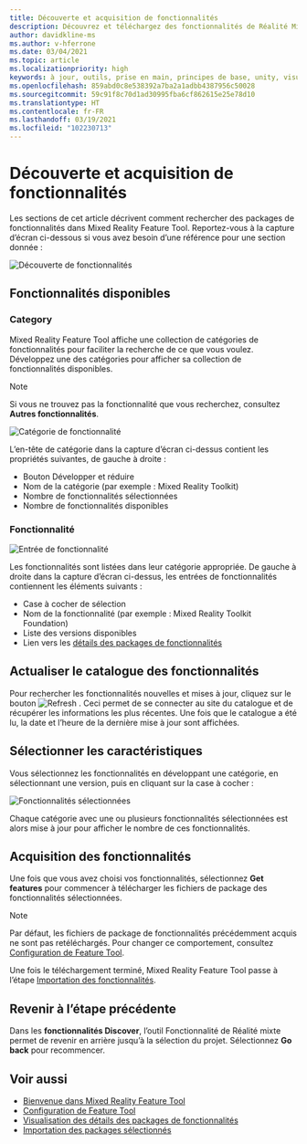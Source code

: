 ```yaml
---
title: Découverte et acquisition de fonctionnalités
description: Découvrez et téléchargez des fonctionnalités de Réalité Mixte.
author: davidkline-ms
ms.author: v-hferrone
ms.date: 03/04/2021
ms.topic: article
ms.localizationpriority: high
keywords: à jour, outils, prise en main, principes de base, unity, visual studio, toolkit, casque de réalité mixte, casque windows mixed reality, casque de réalité virtuelle, installation, Windows, HoloLens, émulateur, unreal, openxr
ms.openlocfilehash: 859abd0c8e538392a7ba2a1adbb4387956c50028
ms.sourcegitcommit: 59c91f8c70d1ad30995fba6cf862615e25e78d10
ms.translationtype: HT
ms.contentlocale: fr-FR
ms.lasthandoff: 03/19/2021
ms.locfileid: "102230713"
---
```

# <a name="discovering-and-acquiring-features"></a>Découverte et acquisition de fonctionnalités

Les sections de cet article décrivent comment rechercher des packages de fonctionnalités dans Mixed Reality Feature Tool. Reportez-vous à la capture d’écran ci-dessous si vous avez besoin d’une référence pour une section donnée :

![Découverte de fonctionnalités](images/FeatureToolDiscovery.png)

## <a name="available-features"></a>Fonctionnalités disponibles

### <a name="category"></a>Category

Mixed Reality Feature Tool affiche une collection de catégories de fonctionnalités pour faciliter la recherche de ce que vous voulez. Développez une des catégories pour afficher sa collection de fonctionnalités disponibles.

> [!NOTE]
> Si vous ne trouvez pas la fonctionnalité que vous recherchez, consultez **Autres fonctionnalités**.

![Catégorie de fonctionnalité](images/FeatureCategory.png)

L’en-tête de catégorie dans la capture d’écran ci-dessus contient les propriétés suivantes, de gauche à droite :

- Bouton Développer et réduire
- Nom de la catégorie (par exemple : Mixed Reality Toolkit)
- Nombre de fonctionnalités sélectionnées
- Nombre de fonctionnalités disponibles

### <a name="feature"></a>Fonctionnalité

![Entrée de fonctionnalité](images/FeatureEntry.png)

Les fonctionnalités sont listées dans leur catégorie appropriée. De gauche à droite dans la capture d’écran ci-dessus, les entrées de fonctionnalités contiennent les éléments suivants :

- Case à cocher de sélection
- Nom de la fonctionnalité (par exemple : Mixed Reality Toolkit Foundation)
- Liste des versions disponibles
- Lien vers les [détails des packages de fonctionnalités](viewing-package-details.md)

## <a name="refresh-the-feature-catalog"></a>Actualiser le catalogue des fonctionnalités

Pour rechercher les fonctionnalités nouvelles et mises à jour, cliquez sur le bouton ![Refresh](images/RefreshButton.png) . Ceci permet de se connecter au site du catalogue et de récupérer les informations les plus récentes. Une fois que le catalogue a été lu, la date et l’heure de la dernière mise à jour sont affichées.

## <a name="select-features"></a>Sélectionner les caractéristiques

Vous sélectionnez les fonctionnalités en développant une catégorie, en sélectionnant une version, puis en cliquant sur la case à cocher :

![Fonctionnalités sélectionnées](images/SelectedFeatures.png)

Chaque catégorie avec une ou plusieurs fonctionnalités sélectionnées est alors mise à jour pour afficher le nombre de ces fonctionnalités.

## <a name="acquiring-features"></a>Acquisition des fonctionnalités

Une fois que vous avez choisi vos fonctionnalités, sélectionnez **Get features** pour commencer à télécharger les fichiers de package des fonctionnalités sélectionnées.

> [!NOTE]
> Par défaut, les fichiers de package de fonctionnalités précédemment acquis ne sont pas retéléchargés. Pour changer ce comportement, consultez [Configuration de Feature Tool](configuring-feature-tool.md).

Une fois le téléchargement terminé, Mixed Reality Feature Tool passe à l’étape [Importation des fonctionnalités](importing-features.md).

## <a name="going-back-to-the-previous-step"></a>Revenir à l’étape précédente

Dans les **fonctionnalités Discover**, l’outil Fonctionnalité de Réalité mixte permet de revenir en arrière jusqu’à la sélection du projet. Sélectionnez **Go back** pour recommencer.

## <a name="see-also"></a>Voir aussi

- [Bienvenue dans Mixed Reality Feature Tool](welcome-to-mr-feature-tool.md)
- [Configuration de Feature Tool](configuring-feature-tool.md)
- [Visualisation des détails des packages de fonctionnalités](viewing-package-details.md)
- [Importation des packages sélectionnés](importing-features.md)
